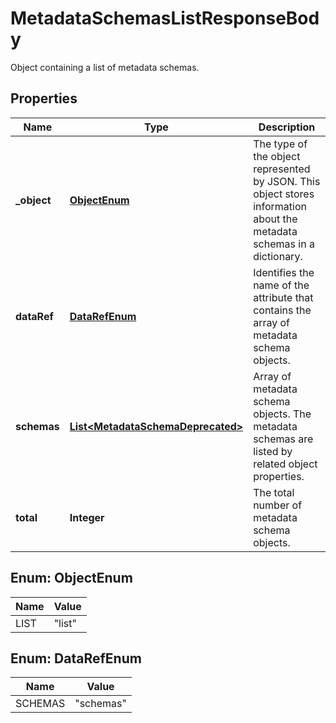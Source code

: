 

# MetadataSchemasListResponseBody

Object containing a list of metadata schemas.

## Properties

| Name | Type | Description |
|------------ | ------------- | ------------- |
|**_object** | [**ObjectEnum**](#ObjectEnum) | The type of the object represented by JSON. This object stores information about the metadata schemas in a dictionary. |
|**dataRef** | [**DataRefEnum**](#DataRefEnum) | Identifies the name of the attribute that contains the array of metadata schema objects. |
|**schemas** | [**List&lt;MetadataSchemaDeprecated&gt;**](MetadataSchemaDeprecated.md) | Array of metadata schema objects. The metadata schemas are listed by related object properties. |
|**total** | **Integer** | The total number of metadata schema objects. |



## Enum: ObjectEnum

| Name | Value |
|---- | -----|
| LIST | &quot;list&quot; |



## Enum: DataRefEnum

| Name | Value |
|---- | -----|
| SCHEMAS | &quot;schemas&quot; |



